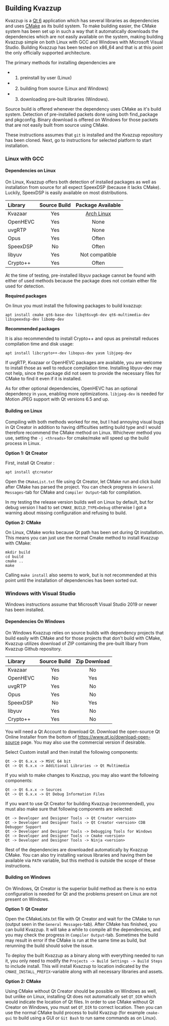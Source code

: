 ## Building Kvazzup

Kvazzup is a [Qt 6](https://www.qt.io/product/qt6) application which has several libraries as dependencies and uses [CMake](https://cmake.org/) as its build system. To make building easier, the CMake system has been set up in such a way that it automatically downloads the dependencies which are not easily available on the system, making building Kvazzup simple on both Linux with GCC and Windows with Microsoft Visual Studio. Building Kvazzup has been tested on x86_64 and that is at this point the only officially supported architecture.

The primary methods for installing dependencies are 
* 1) preinstall by user (Linux)
* 2) building from source (Linux and Windows)
* 3) downloading pre-built libraries (Windows). 

Source build is offered whenever the dependency uses CMake as it's build system. Detection of pre-installed packets done using both find_package and pkgconfig. Binary download is offered on Windows for those packets that are not easily built from source using CMake.

These instructions assumes that `git` is installed and the Kvazzup repository has been cloned. Next, go to instructions for selected platform to start installation.

### Linux with GCC

#### Dependencies on Linux

On Linux, Kvazzup offers both detection of installed packages as well as installation from source for all expect SpeexDSP (because it lacks CMake). Luckily, SpeexDSP is easily available on most distributions.

| Library  | Source Build  | Package Available |
| :---     | :---:         | :---:             | 
| Kvazaar  |     Yes       |    [Arch Linux](https://archlinux.org/packages/community/x86_64/kvazaar/) | 
| OpenHEVC |     Yes       |        None       | 
| uvgRTP   |     Yes       |        None       | 
| Opus     |     Yes       |        Often      | 
| SpeexDSP |     No        |        Often      | 
| libyuv   |     Yes       |  Not compatible   | 
| Crypto++ |     Yes       |        Often      | 

At the time of testing, pre-installed libyuv package cannot be found with either of used methods because the package does not contain either file used for detection.

**Required packages**

On linux you must install the following packages to build kvazzup: 

```
apt install cmake qt6-base-dev libqt6svg6-dev qt6-multimedia-dev libspeexdsp-dev libomp-dev
```

**Recommended packages**

It is also recommended to install Crypto++ and opus as preinstall reduces compilation time and disk usage:

```
apt install libcrypto++-dev libopus-dev yasm libjpeg-dev
```

If uvgRTP, Kvazaar or OpenHEVC packages are available, you are welcome to install those as well to reduce compilation time. Installing libyuv-dev may not help, since the package did not seem to provide the necessary files for CMake to find it even if it is installed.

As for other optional dependencies, OpenHEVC has an optional dependency in `yasm`, enabling more optimizations. `libjpeg-dev` is needed for Motion JPEG support with Qt versions 6.5 and up.

#### Building on Linux

Compiling with both methods worked for me, but I had annoying visual bugs in Qt Creator in addition to having difficulties setting build type and I would therefore recommend the CMake method on Linux. Whichever method you use, setting the `-j <threads>` for cmake/make will speed up the build process in Linux.

**Option 1: Qt Creator**

First, install Qt Creator :
```
apt install qtcreator
```

Open the `CMakeList.txt` file using Qt Creator, let CMake run and click build after CMake has parsed the project. You can check progress in `General Messages`-tab for CMake and `Compiler Output`-tab for compilation.

In my testing the release version builds well on Linux by default, but for debug version I had to set `CMAKE_BUILD_TYPE=Debug` otherwise I got a warning about missing configuration and refusing to build.

**Option 2: CMake**

On Linux, CMake works because Qt path has been set during Qt installation. This means you can just use the normal Cmake method to install Kvazzup with CMake:

```
mkdir build
cd build
cmake ..
make
```

Calling `make install` also seems to work, but is not recommended at this point until the installation of dependencies has been sorted out.

### Windows with Visual Studio

Windows instructions assume that Microsoft Visual Studio 2019 or newer has been installed.

#### Dependencies On Windows

On Windows Kvazzup relies on source builds with dependency projects that build easily with CMake and for those projects that don't build with CMake, Kvazzup utilizes download of ZIP containing the pre-built libary from Kvazzup Github repository.

| Library  | Source Build | Zip Download |
| :---     | :---:        | :---:        | 
| Kvazaar  |     Yes      |      No      | 
| OpenHEVC |     No       |      Yes     | 
| uvgRTP   |     Yes      |      No      | 
| Opus     |     Yes      |      No      | 
| SpeexDSP |     No       |      Yes     | 
| libyuv   |     Yes      |      No      | 
| Crypto++ |     Yes      |      No      | 


You will need a Qt Account to download Qt. Download the open-source Qt Online Installer from the bottom of https://www.qt.io/download-open-source page. You may also use the commercial version if desirable. 

Select Custom install and then install the following components:
```
Qt -> Qt 6.x.x -> MSVC 64 bit
Qt -> Qt 6.x.x -> Additional Libraries -> Qt Multimedia
```

If you wish to make changes to Kvazzup, you may also want the following components:
```
Qt -> Qt 6.x.x -> Sources
Qt -> Qt 6.x.x -> Qt Debug Information Files
```

If you want to use Qt Creator for building Kvazzup (recommended), you must also make sure that following components are selected:
```
Qt -> Developer and Designer Tools -> Qt Creator <version>
Qt -> Developer and Designer Tools -> Qt Creator <version> CDB Debugger Support
Qt -> Developer and Designer Tools -> Debugging Tools for Windows
Qt -> Developer and Designer Tools -> Cmake <version>
Qt -> Developer and Designer Tools -> Ninja <version>
```

Rest of the dependencies are downloaded automatically by Kvazzup CMake. You can also try installing various libraries and having them be available via `PATH` variable, but this method is outside the scope of these instructions.

#### Building on Windows

On Windows, Qt Creator is the superior build method as there is no extra configuration is needed for Qt and the problems present on Linux are not present on Windows.

**Option 1: Qt Creator**

Open the CMakeLists.txt file with Qt Creator and wait for the CMake to run (output seen in the `General Messages`-tab). After CMake has finished, you can build Kvazzup. It will take a while to compile all the dependencies, and you may check the progress in `Compiler Output`-tab. Sometimes the build may result in error if the CMake is run at the same time as build, but rerunning the build should solve the issue.

To deploy the built Kvazzup as a binary along with everything needed to run it, you only need to modify the `Projects -> Build Settings -> Build Steps` to include install. This will install Kvazzup to location indicated by the `CMAKE_INSTALL_PREFIX`-variable along with all necessary libraries and assets.

**Option 2: CMake**

Using CMake without Qt Creator should be possible on Windows as well, but unlike on Linux, installing Qt does not automatically set `QT_DIR` which would indicate the location of Qt files. In order to use CMake without Qt Creator on Windows, you must set `QT_DIR` to correct location. Then you can use the normal CMake build process to build Kvazzup (for example `cmake-gui` to build using a GUI or `Git Bash` to run same commands as on Linux).
